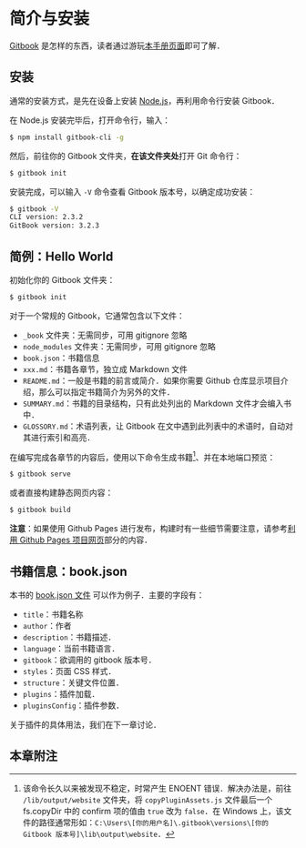 # 简介与安装

[Gitbook](https://www.gitbook.com/) 是怎样的东西，读者通过游玩[本手册页面](https://wklchris.gitbook.io/gitbook/)即可了解．

## 安装

通常的安装方式，是先在设备上安装 [Node.js](https://nodejs.org/zh-cn/download/)，再利用命令行安装 Gitbook．

在 Node.js 安装完毕后，打开命令行，输入：
```bash
$ npm install gitbook-cli -g
```

然后，前往你的 Gitbook 文件夹，**在该文件夹处**打开 Git 命令行：
```bash
$ gitbook init
```

安装完成，可以输入 `-V` 命令查看 Gitbook 版本号，以确定成功安装：
```bash
$ gitbook -V
CLI version: 2.3.2
GitBook version: 3.2.3
```

## 简例：Hello World

初始化你的 Gitbook 文件夹：
```bash
$ gitbook init
```

对于一个常规的 Gitbook，它通常包含以下文件：
- `_book` 文件夹：无需同步，可用 gitignore 忽略
- `node_modules` 文件夹：无需同步，可用 gitignore 忽略
- `book.json`：书籍信息
- `xxx.md`：书籍各章节，独立成 Markdown 文件
- `README.md`：一般是书籍的前言或简介．如果你需要 Github 仓库显示项目介绍，那么可以指定书籍简介为另外的文件．
- `SUMMARY.md`：书籍的目录结构，只有此处列出的 Markdown 文件才会编入书中．
- `GLOSSORY.md`：术语列表，让 Gitbook 在文中遇到此列表中的术语时，自动对其进行索引和高亮．

在编写完成各章节的内容后，使用以下命令生成书籍[^1]、并在本地端口预览：
```bash
$ gitbook serve
```

或者直接构建静态网页内容：
```bash
$ gitbook build
```

**注意**：如果使用 Github Pages 进行发布，构建时有一些细节需要注意，请参考[利用 Github Pages 项目网页](Ch-04.md#利用-github-pages-项目网页)部分的内容．


## 书籍信息：book.json

本书的 [book.json 文件](https://github.com/wklchris/Gitbooks/blob/master/CS/Gitbook/book.json) 可以作为例子．主要的字段有：
- `title`：书籍名称
- `author`：作者
- `description`：书籍描述．
- `language`：当前书籍语言．
- `gitbook`：欲调用的 gitbook 版本号．
- `styles`：页面 CSS 样式．
- `structure`：关键文件位置．
- `plugins`：插件加载．
- `pluginsConfig`：插件参数．

关于插件的具体用法，我们在下一章讨论．

## 本章附注

[^1]: 该命令长久以来被发现不稳定，时常产生 ENOENT 错误．解决办法是，前往 `/lib/output/website` 文件夹，将 `copyPluginAssets.js` 文件最后一个 fs.copyDir 中的 confirm 项的值由 `true` 改为 `false`．在 Windows 上，该文件的路径通常形如：`C:\Users\[你的用户名]\.gitbook\versions\[你的 Gitbook 版本号]\lib\output\website`．